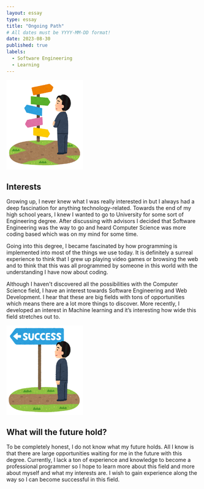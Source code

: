 ```yaml
---
layout: essay
type: essay
title: "Ongoing Path"
# All dates must be YYYY-MM-DD format!
date: 2023-08-30
published: true
labels:
  - Software Engineering
  - Learning
---
```


<img width="200px" class="rounded float-start pe-4" src="../img/paths.png">

## Interests 

Growing up, I never knew what I was really interested in but I always had a deep fascination for anything technology-related. Towards the end of my high school years, I knew I wanted to go to University for some sort of Engineering degree. After discussing with advisors I decided that Software Engineering was the way to go and heard Computer Science was more coding based which was on my mind for some time. 

Going into this degree, I became fascinated by how programming is implemented into most of the things we use today. It is definitely a surreal experience to think that I grew up playing video games or browsing the web and to think that this was all programmed by someone in this world with the understanding I have now about coding. 

Although I haven't discovered all the possibilities with the Computer Science field, I have an interest towards Software Engineering and Web Development. I hear that these are big fields with tons of opportunities which means there are a lot more things to discover. More recently, I developed an interest in Machine learning and it’s interesting how wide this field stretches out to. 

<img width="200px" class="rounded float-end pe-1" src="../img/man.png">

## What will the future hold? 

To be completely honest, I do not know what my future holds. All I know is that there are large opportunities waiting for me in the future with this degree. Currently, I lack a ton of experience and knowledge to become a professional programmer so I hope to learn more about this field and more about myself and what my interests are. I wish to gain experience along the way so I can become successful in this field.

